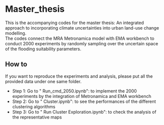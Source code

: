 # Master_thesis
This is the accompanying codes for the master thesis: An integrated approach to incorporating climate uncertainties into urban land-use change modelling.\
The codes connect the MRA Metronamica model with EMA workbench to conduct 2000 experiments by randomly sampling over the uncertain space of the flooding suitability parameters.
## How to
If you want to reproduce the experiments and analysis, please put all the provided data under one same folder. 
* Step 1: Go to " Run_cmd_2050.ipynb": to implement the 2000 experiments by the integration of Metronamica and EMA workbench 
* Step 2:  Go to " Cluster.ipynb": to see the performances of the different clustering algorithms 
* Step 3:  Go to " Run Cluster Exploration.ipynb": to check the analysis of the representative maps

